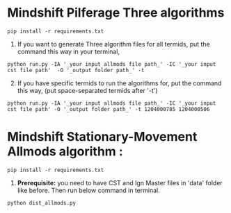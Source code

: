 # Mindshift Pilferage Three algorithms


```
pip install -r requirements.txt
```

1. If you want to generate Three algorithm files for all termids, put the command this way in your terminal, 

```
python run.py -IA '_your input allmods file path_' -IC '_your input cst file path'  -O '_output folder path_' -t 
```

2. If you have specific termids to run the algorithms for, put the command this way, (put space-separated termids after '-t')

```
python run.py -IA '_your input allmods file path_' -IC '_your input cst file path' -O '_output folder path_' -t 1204000785 1204000506
```

# Mindshift Stationary-Movement Allmods algorithm :

```
pip install -r requirements.txt
```
1. **Prerequisite:** you need to have CST and Ign Master files in 'data' folder like before. Then run below command in terminal.

```
python dist_allmods.py
```
